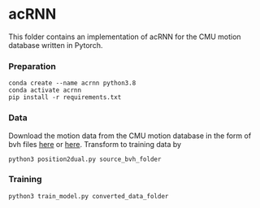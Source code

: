 # acRNN
This folder contains an implementation of acRNN for the CMU motion database written in Pytorch.


### Preparation

```
conda create --name acrnn python3.8
conda activate acrnn
pip install -r requirements.txt
```

### Data

Download the motion data from the CMU motion database in the form of bvh files [here](https://sites.google.com/a/cgspeed.com/cgspeed/motion-capture/the-motionbuilder-friendly-bvh-conversion-release-of-cmus-motion-capture-database) or [here](http://mocap.cs.cmu.edu/). Transform to training data by

```
python3 position2dual.py source_bvh_folder
```

### Training

```
python3 train_model.py converted_data_folder
```
